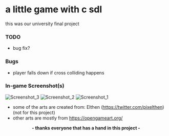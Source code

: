 # a little game with c sdl
this was our university final project

### TODO
- bug fix?

### Bugs
- player falls down if cross colliding happens

### In-game Screenshot(s)
![Screenshot_3](https://user-images.githubusercontent.com/10449453/112652077-11b3d400-8e5e-11eb-97a8-42df6c612455.png)
![Screenshot_2](https://user-images.githubusercontent.com/10449453/112652086-15475b00-8e5e-11eb-96c7-5b46c80d0d12.png)
![Screenshot_1](https://user-images.githubusercontent.com/10449453/112651563-918d6e80-8e5d-11eb-8918-869cdaea6bd3.png)



- some of the arts are created from: Elthen (https://twitter.com/pixelthen) (not for this project)
- other arts are mostly from https://opengameart.org/

<b>
<p align="center">
  - thanks everyone that has a hand in this project -
</p>
</b>
